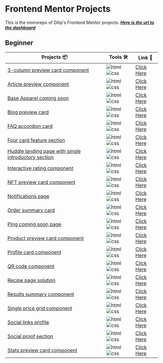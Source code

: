 # Frontend Mentor Projects

This is the monorepo of Dilip's Frontend Mentor projects. **_[Here is the url to the dashboard](https://curiousdilip.github.io/frontend-mentor)_**

## Beginner

| Projects 📦                                                                                                       | Tools 🛠️                   | Link 🔗                                                                                                                      |
| -- | -- | -- |
| [3-column preview card component](./beginner/3-column-preview-card-component/)                                                         | ![html] ![css]               | [Click Here](https://curiousdilip.github.io/frontend-mentor/beginner/3-column-preview-card-component/index.html)                            |
| [Article preview component](./beginner/article-preview-component/)                                                         | ![html] ![css]               | [Click Here](https://curiousdilip.github.io/frontend-mentor/beginner/article-preview-component/index.html)                            |
| [Base Apparel coming soon](./beginner/base-apparel-coming-soon/)                                                         | ![html] ![css]               | [Click Here](https://curiousdilip.github.io/frontend-mentor/beginner/blog-preview-card-main/index.html)                            |
| [Blog preview card](./beginner/blog-preview-card-main/)                                                         | ![html] ![css]               | [Click Here](https://curiousdilip.github.io/frontend-mentor/beginner/faq-accordion-card/index.html)                            |
| [FAQ accordion card](./beginner/faq-accordion-card/)                                                         | ![html] ![css]               | [Click Here](https://curiousdilip.github.io/frontend-mentor/beginner/four-card-feature-section/index.html)                            |
| [Four card feature section](./beginner/four-card-feature-section/)                                                         | ![html] ![css]               | [Click Here](https://curiousdilip.github.io/frontend-mentor/beginner/huddle-landing-page-with-single-introductory-section/index.html)                            |
| [ Huddle landing page with single introductory section](./beginner/huddle-landing-page-with-single-introductory-section)                                                         | ![html] ![css]               | [Click Here](https://curiousdilip.github.io/frontend-mentor/beginner/huddle-landing-page-with-single-introductory-section/index.html)                            |
| [Interactive rating component](./beginner/interactive-rating-component/)                                                         | ![html] ![css]               | [Click Here](https://curiousdilip.github.io/frontend-mentor/beginner/interactive-rating-component/index.html)                            |
| [NFT preview card component](./beginner/nft-preview-card-component/)                                                         | ![html] ![css]               | [Click Here](https://curiousdilip.github.io/frontend-mentor/beginner/nft-preview-card-component/index.html)                            |
| [Notifications page](./beginner/notifications-page/)                                                         | ![html] ![css]               | [Click Here](https://curiousdilip.github.io/frontend-mentor/beginner/notifications-page/index.html)                            |
| [Order summary card](./beginner/order-summary-component/)                                                         | ![html] ![css]               | [Click Here](https://curiousdilip.github.io/frontend-mentor/beginner/order-summary-component/index.html)                            |
| [Ping coming soon page](./beginner/ping-coming-soon-page/)                                                         | ![html] ![css]               | [Click Here](https://curiousdilip.github.io/frontend-mentor/beginner/ping-coming-soon-page/index.html)                            |
| [Product preview card component](./beginner/product-preview-card-component/)                                                         | ![html] ![css]               | [Click Here](https://curiousdilip.github.io/frontend-mentor/beginner/product-preview-card-component/index.html)                            |
| [Profile card component](./beginner/profile-card-component/)                                                         | ![html] ![css]               | [Click Here](https://curiousdilip.github.io/frontend-mentor/beginner/profile-card-component/index.html)                            |
| [QR code component](./beginner/qr-code-component-main/)                                                         | ![html] ![css]               | [Click Here](https://curiousdilip.github.io/frontend-mentor/beginner/qr-code-component-main/index.html)                            |
| [Recipe page solution](./beginner/recipe-page-main/)                                                         | ![html] ![css]               | [Click Here](https://curiousdilip.github.io/frontend-mentor/beginner/recipe-page-main/index.html)                            |
| [Results summary component](./beginner/results-summary-component/)                                                         | ![html] ![css]               | [Click Here](https://curiousdilip.github.io/frontend-mentor/beginner/results-summary-component/index.html)                            |
| [Single price grid component](./beginner/single-price-grid-component/)                                                         | ![html] ![css]               | [Click Here](https://curiousdilip.github.io/frontend-mentor/beginner/single-price-grid-component/index.html)                            |
| [Social links profile](./beginner/social-links-profile-main/)                                                         | ![html] ![css]               | [Click Here](https://curiousdilip.github.io/frontend-mentor/beginner/social-links-profile-main/index.html)                            |
| [Social proof section](./beginner/social-proof-section/)                                                         | ![html] ![css]               | [Click Here](https://curiousdilip.github.io/frontend-mentor/beginner/social-proof-section/index.html)                            |
| [Stats preview card component](./beginner/stats-preview-card-component/)                                                         | ![html] ![css]               | [Click Here](https://curiousdilip.github.io/frontend-mentor/beginner/stats-preview-card-component/index.html)                            |




[javascript]: https://img.shields.io/badge/-JavaScript-282c34?logo=JavaScript&logocolor=F7DF1E&style=classic
[css]: https://img.shields.io/badge/-CSS3-282c34?logo=CSS3&logocolor=1572B6&style=classic
[html]: https://img.shields.io/badge/-HTML5-282c34?logo=HTML5&logocolor=E34F26&style=classic

